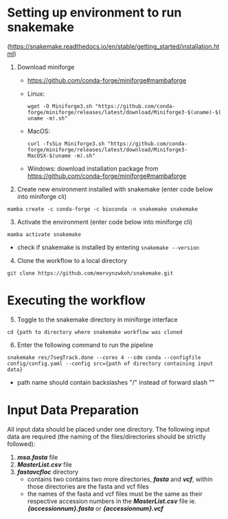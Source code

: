 # Setting up environment to run snakemake 
(https://snakemake.readthedocs.io/en/stable/getting_started/installation.html)

1. Download miniforge
   * https://github.com/conda-forge/miniforge#mambaforge
   * Linux:

     `wget -O Miniforge3.sh "https://github.com/conda-forge/miniforge/releases/latest/download/Miniforge3-$(uname)-$(uname -m).sh"`
   * MacOS:

     `curl -fsSLo Miniforge3.sh "https://github.com/conda-forge/miniforge/releases/latest/download/Miniforge3-MacOSX-$(uname -m).sh"`
   * Windows: download installation package from https://github.com/conda-forge/miniforge#mambaforge
  
2. Create new environment installed with snakemake (enter code below into miniforge cli)

`mamba create -c conda-forge -c bioconda -n snakemake snakemake`

3. Activate the environment (enter code below into miniforge cli)

`mamba activate snakemake`
   - check if snakemake is installed by entering
     `snakemake --version`
4. Clone the workflow to a local directory

`git clone https://github.com/mervynzwkoh/snakemake.git`

# Executing the workflow

5. Toggle to the snakemake directory in miniforge interface

  `cd {path to directory where snakemake workflow was cloned`
  
6.  Enter the following command to run the pipeline

`snakemake res/7seqTrack.done --cores 4 --sdm conda --configfile config/config.yaml --config src={path of directory containing input data}`
   - path name should contain backslashes "/" instead of forward slash "\"

# Input Data Preparation

All input data should be placed under one directory. The following input data are required (the naming of the files/directories should be strictly followed):
1. ***msa.fasta*** file
2. ***MasterList.csv*** file
3. ***fastavcfloc*** directory
   - contains two contains two more directories, ***fasta*** and ***vcf***, within those directories are the fasta and vcf files
   - the names of the fasta and vcf files must be the same as their respective accession numbers in the ***MasterList.csv*** file ie. ***{accessionnum}.fasta*** or ***{accessionnum}.vcf***
